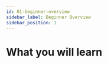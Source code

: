 ```yaml
---
id: 01-beginner-overview
sidebar_label: Beginner Overview
sidebar_position: 1
---
```


# What you will learn
